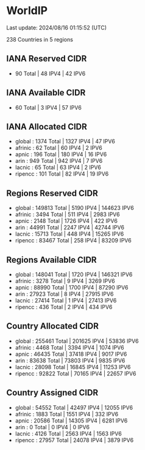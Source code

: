 # WorldIP

Last update: 2024/08/16 01:15:52 (UTC)

238 Countries in 5 regions

## IANA Reserved CIDR

- 90 Total | 48 IPV4 | 42 IPV6

## IANA Available CIDR

- 60 Total | 3 IPV4 | 57 IPV6

## IANA Allocated CIDR

- global : 1374 Total | 1327 IPV4 | 47 IPV6
- afrinic : 62 Total | 60 IPV4 | 2 IPV6
- apnic : 196 Total | 180 IPV4 | 16 IPV6
- arin : 949 Total | 942 IPV4 | 7 IPV6
- lacnic : 65 Total | 63 IPV4 | 2 IPV6
- ripencc : 101 Total | 82 IPV4 | 19 IPV6

## Regions Reserved CIDR

- global : 149813 Total | 5190 IPV4 | 144623 IPV6
- afrinic : 3494 Total | 511 IPV4 | 2983 IPV6
- apnic : 2148 Total | 1726 IPV4 | 422 IPV6
- arin : 44991 Total | 2247 IPV4 | 42744 IPV6
- lacnic : 15713 Total | 448 IPV4 | 15265 IPV6
- ripencc : 83467 Total | 258 IPV4 | 83209 IPV6

## Regions Available CIDR

- global : 148041 Total | 1720 IPV4 | 146321 IPV6
- afrinic : 3278 Total | 9 IPV4 | 3269 IPV6
- apnic : 88990 Total | 1700 IPV4 | 87290 IPV6
- arin : 27923 Total | 8 IPV4 | 27915 IPV6
- lacnic : 27414 Total | 1 IPV4 | 27413 IPV6
- ripencc : 436 Total | 2 IPV4 | 434 IPV6

## Country Allocated CIDR

- global : 255461 Total | 201625 IPV4 | 53836 IPV6
- afrinic : 4468 Total | 3394 IPV4 | 1074 IPV6
- apnic : 46435 Total | 37418 IPV4 | 9017 IPV6
- arin : 83638 Total | 73803 IPV4 | 9835 IPV6
- lacnic : 28098 Total | 16845 IPV4 | 11253 IPV6
- ripencc : 92822 Total | 70165 IPV4 | 22657 IPV6

## Country Assigned CIDR

- global : 54552 Total | 42497 IPV4 | 12055 IPV6
- afrinic : 1883 Total | 1551 IPV4 | 332 IPV6
- apnic : 20586 Total | 14305 IPV4 | 6281 IPV6
- arin : 0 Total | 0 IPV4 | 0 IPV6
- lacnic : 4126 Total | 2563 IPV4 | 1563 IPV6
- ripencc : 27957 Total | 24078 IPV4 | 3879 IPV6
